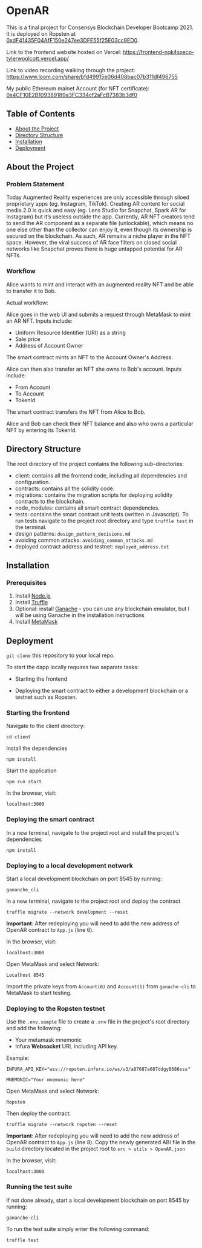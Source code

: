 # OpenAR

This is a final project for Consensys Blockchain Developer Bootcamp 2021. It is deployed on Ropsten at [0xdF41435F04AfF150e247ee3DFE55f25E03cc9ED0](https://ropsten.etherscan.io/address/0xdF41435F04AfF150e247ee3DFE55f25E03cc9ED0).

Link to the frontend website hosted on Vercel: 
https://frontend-nqk4sxecp-tylerwoolcott.vercel.app/

Link to video recording walking through the project: 
https://www.loom.com/share/bfd49915e06d408bac07b311df496755

My public Ethereum mainet Account (for NFT certificate): [0x4CF10E2B109389189a3FC334cf2aFcB7383b3df0](https://etherscan.io/address/0x4CF10E2B109389189a3FC334cf2aFcB7383b3df0)

## Table of Contents

- [About the Project](#about-the-project)
- [Directory Structure](#directory-structure)
- [Installation](#installation)
- [Deployment](#deployment)

## About the Project

### Problem Statement

Today Augmented Reality experiences are only accessible through siloed proprietary apps (eg. Instagram, TikTok). Creating AR content for social media 2.0 is quick and easy (eg. Lens Studio for Snapchat, Spark AR for Instagram) but it’s useless outside the app. Currently, AR NFT creators tend to send the AR component as a separate file (unlockable), which means no one else other than the collector can enjoy it, even though its ownership is secured on the blockchain. As such, AR remains a niche player in the NFT space. However, the viral success of AR face filters on closed social networks like Snapchat proves there is huge untapped potential for AR NFTs.


### Workflow

Alice wants to mint and interact with an augmented reality NFT and be able to transfer it to Bob. 

Actual workflow:

Alice goes in the web UI and submits a request through MetaMask to mint an AR NFT. Inputs include:

- Uniform Resource Identifier (URI) as a string
- Sale price 
- Address of Account Owner 

The smart contract mints an NFT to the Account Owner's Address.

Alice can then also transfer an NFT she owns to Bob's account. Inputs include: 

- From Account
- To Account
- TokenId

The smart contract transfers the NFT from Alice to Bob. 

Alice and Bob can check their NFT balance and also who owns a particular NFT by entering its TokenId. 

## Directory Structure

The root directory of the project contains the following sub-directories:

- client: contains all the frontend code, including all dependencies and configuration.
- contracts: contains all the solidity code. 
- migrations: contains the migration scripts for deploying solidity contracts to the blockchain.
- node_modules: contains all smart contract dependencies.
- tests: contains the smart contract unit tests (written in Javascript). To run tests navigate to the project root directory and type ``truffle test`` in the terminal.
- design patterns: `design_pattern_decisions.md` 
- avoiding common attacks: ``avoiding_common_attacks.md`` 
- deployed contract address and testnet: `deployed_address.txt` 

## Installation 

### Prerequisites

1. Install [Node.js](https://nodejs.org/en/download/)
2. Install [Truffle](https://www.trufflesuite.com/docs/truffle/getting-started/installation)
3. Optional: install [Ganache](https://www.trufflesuite.com/ganache) - you can use any blockchain emulator, but I will be using Ganache in the installation instructions
4. Install [MetaMask](https://metamask.io/)

## Deployment

``git clone`` this repository to your local repo.

To start the dapp locally requires two separate tasks:

- Starting the frontend

- Deploying the smart contract to either a development blockchain or a testnet such as Ropsten.

### Starting the frontend

Navigate to the client directory:

``cd client``

Install the dependencies

``npm install``

Start the application

``npm run start``

In the browser, visit:

``localhost:3000``

### Deploying the smart contract

In a new terminal, navigate to the project root and install the project's dependencies

``npm install``

### Deploying to a local development network

Start a local development blockchain on port 8545 by running:

``gananche_cli``

In a new terminal, navigate to the project root and deploy the contract

``truffle migrate --network development --reset`` 

**Important**: After redeploying you will need to add the new address of OpenAR contract to ``App.js`` (line 6). 

In the browser, visit:

``localhost:3000``

Open MetaMask and select Network:

``Localhost 8545`` 

Import the private keys from ``Account(0)`` and ``Account(1)`` from ``ganache-cli`` to MetaMask to start testing.

### Deploying to the Ropsten testnet
Use the ``.env.sample`` file to create a ``.env`` file in the project's root directory and add the following:

- Your metamask mnemonic
- Infura **Websocket** URL including API key.

Example:

``INFURA_API_KEY="wss://ropsten.infura.io/ws/v3/a87687a687ddgy8686sss"``

``MNEMONIC="Your mnemonic here"``

Open MetaMask and select Network:

``Ropsten`` 

Then deploy the contract:

``truffle migrate --network ropsten --reset``

**Important**: After redeploying you will need to add the new address of OpenAR contract to ``App.js`` (line 8). Copy the newly generated ABI file in the ``build`` directory located in the project root to ``src > utils > OpenAR.json``

In the browser, visit:

``localhost:3000``

### Running the test suite

If not done already, start a local development blockchain on port 8545 by running:

``gananche-cli``

To run the test suite simply enter the following command:

``truffle test``


